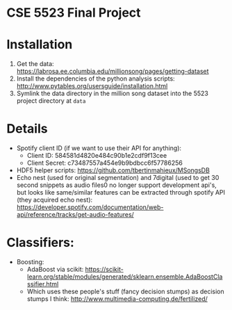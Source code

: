 # CSE 5523 Final Project

# Installation
1. Get the data: https://labrosa.ee.columbia.edu/millionsong/pages/getting-dataset
2. Install the dependencies of the python analysis scripts: http://www.pytables.org/usersguide/installation.html
3. Symlink the data directory in the million song dataset into the 5523 project directory at `data`

# Details
* Spotify client ID (if we want to use their API for anything):
    * Client ID: 584581d4820e484c90b1e2cdf9f13cee
    * Client Secret: c73487557a454e9b9bdbcc6f57786256
* HDF5 helper scripts: https://github.com/tbertinmahieux/MSongsDB
* Echo nest (used for original segmentation) and 7digital (used to get 30 second snippets as audio files0 no longer support development api's, but looks like same/similar features can be extracted through spotify API (they acquired echo nest): https://developer.spotify.com/documentation/web-api/reference/tracks/get-audio-features/

# Classifiers:
* Boosting:
    * AdaBoost via scikit: https://scikit-learn.org/stable/modules/generated/sklearn.ensemble.AdaBoostClassifier.html
    * Which uses these people's stuff (fancy decision stumps) as decision stumps I think: http://www.multimedia-computing.de/fertilized/
